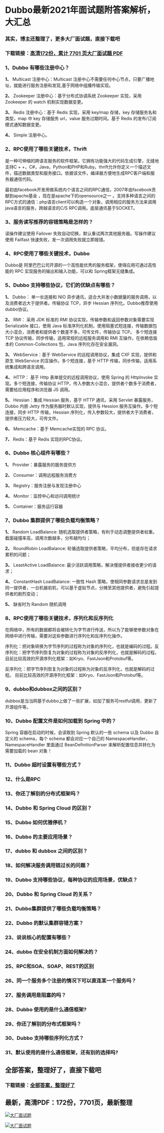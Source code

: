 # Dubbo最新2021年面试题附答案解析，大汇总

### 其实，博主还整理了，更多大厂面试题，直接下载吧

### 下载链接：[高清172份，累计 7701 页大厂面试题  PDF](https://github.com/souyunku/DevBooks/blob/master/docs/index.md)



### 1、Dubbo 有哪些注册中心？

**1、** Multicast 注册中心：Multicast 注册中心不需要任何中心节点，只要广播地址，就能进行服务注册和发现,基于网络中组播传输实现。

**2、** Zookeeper 注册中心：基于分布式协调系统 Zookeeper 实现，采用 Zookeeper 的 watch 机制实现数据变更。

**3、** Redis 注册中心：基于 Redis 实现，采用 key/map 存储，key 存储服务名和类型，map 中 key 存储服务 url，value 服务过期时间。基于 Redis 的发布/订阅模式通知数据变更。

**4、** Simple 注册中心。


### 2、RPC使用了哪些关键技术，Thrift

是一种可伸缩的跨语言服务的软件框架。它拥有功能强大的代码生成引擎，无缝地支持C + +，C#，Java，Python和PHP和Ruby。thrift允许你定义一个描述文件，描述数据类型和服务接口。依据该文件，编译器方便地生成RPC客户端和服务器通信代码。

最初由facebook开发用做系统内个语言之间的RPC通信，2007年由facebook贡献到apache基金 ，现在是apache下的opensource之一 。支持多种语言之间的RPC方式的通信：php语言client可以构造一个对象，调用相应的服务方法来调用java语言的服务，跨越语言的C/S RPC调用。底层通讯基于SOCKET。


### 3、服务读写推荐的容错策略是怎样的？

读操作建议使用 Failover 失败自动切换，默认重试两次其他服务器。写操作建议使用 Failfast 快速失败，发一次调用失败就立即报错。


### 4、RPC使用了哪些关键技术，Dubbo

Dubbo是 阿里巴巴公司开源的一个高性能优秀的服务框架，使得应用可通过高性能的 RPC 实现服务的输出和输入功能，可以和 Spring框架无缝集成。


### 5、Dubbo 支持哪些协议，它们的优缺点有哪些？

**1、** Dubbo： 单一长连接和 NIO 异步通讯，适合大并发小数据量的服务调用，以及消费者远大于提供者。传输协议 TCP，异步 Hessian 序列化。Dubbo推荐使用dubbo协议。

**2、** RMI： 采用 JDK 标准的 RMI 协议实现，传输参数和返回参数对象需要实现 Serializable 接口，使用 Java 标准序列化机制，使用阻塞式短连接，传输数据包大小混合，消费者和提供者个数差不多，可传文件，传输协议 TCP。 多个短连接 TCP 协议传输，同步传输，适用常规的远程服务调用和 RMI 互操作。在依赖低版本的 Common-Collections 包，Java 序列化存在安全漏洞。

**3、** WebService：基于 WebService 的远程调用协议，集成 CXF 实现，提供和原生 WebService 的互操作。多个短连接，基于 HTTP 传输，同步传输，适用系统集成和跨语言调用。

**4、** HTTP： 基于 Http 表单提交的远程调用协议，使用 Spring 的 HttpInvoke 实现。多个短连接，传输协议 HTTP，传入参数大小混合，提供者个数多于消费者，需要给应用程序和浏览器 JS 调用。

**5、** Hessian：集成 Hessian 服务，基于 HTTP 通讯，采用 Servlet 暴露服务，Dubbo 内嵌 Jetty 作为服务器时默认实现，提供与 Hession 服务互操作。多个短连接，同步 HTTP 传输，Hessian 序列化，传入参数较大，提供者大于消费者，提供者压力较大，可传文件。

**6、** Memcache：基于 Memcache实现的 RPC 协议。

**7、** Redis：基于 Redis 实现的RPC协议。


### 6、Dubbo 核心组件有哪些？

**1、** Provider：暴露服务的服务提供方

**2、** Consumer：调用远程服务消费方

**3、** Registry：服务注册与发现注册中心

**4、** Monitor：监控中心和访问调用统计

**5、** Container：服务运行容器


### 7、Dubbo 集群提供了哪些负载均衡策略？

**1、** Random LoadBalance: 随机选取提供者策略，有利于动态调整提供者权重。截面碰撞率高，调用次数越多，分布越均匀；

**2、** RoundRobin LoadBalance: 轮循选取提供者策略，平均分布，但是存在请求累积的问题；

**3、** LeastActive LoadBalance: 最少活跃调用策略，解决慢提供者接收更少的请求；

**4、** ConstantHash LoadBalance: 一致性 Hash 策略，使相同参数请求总是发到同一提供者，一台机器宕机，可以基于虚拟节点，分摊至其他提供者，避免引起提供者的剧烈变动；

**5、** 缺省时为 Random 随机调用


### 8、RPC使用了哪些关键技术，序列化和反序列化

在网络中，所有的数据都将会被转化为字节进行传送，所以为了能够使参数对象在网络中进行传输，需要对这些参数进行序列化和反序列化操作。

序列化：把对象转换为字节序列的过程称为对象的序列化，也就是编码的过程。反序列化：把字节序列恢复为对象的过程称为对象的反序列化，也就是解码的过程。 目前比较高效的开源序列化框架：如Kryo、FastJson和Protobuf等。

反序列化：把字节序列恢复为对象的过程称为对象的反序列化，也就是解码的过程。 目前比较高效的开源序列化框架：如Kryo、FastJson和Protobuf等。


### 9、dubbo和dubbox之间的区别？

dubbox是当当网基于dubbo上做了一些扩展，如加了服务可restful调用，更新了开源组件等。


### 10、Dubbo 配置文件是如何加载到 Spring 中的？

Spring 容器在启动的时候，会读取到 Spring 默认的一些 schema 以及 Dubbo 自定义的 schema，每个 schema 都会对应一个自己的 NamespaceHandler，NamespaceHandler 里面通过 BeanDefinitionParser 来解析配置信息并转化为需要加载的 bean 对象！


### 11、Dubbo 超时设置有哪些方式？
### 12、什么是RPC
### 13、你还了解别的分布式框架吗？
### 14、Dubbo 和 Spring Cloud 的区别？
### 15、Dubbo 如何优雅停机？
### 16、Dubbo 的主要应用场景？
### 17、dubbo 和 dubbox 之间的区别？
### 18、如何解决服务调用链过长的问题？
### 19、Dubbo 支持哪些协议，每种协议的应用场景，优缺点？
### 20、Dubbo 和 Spring Cloud 的关系？
### 21、Dubbo集群提供了哪些负载均衡策略？
### 22、Dubbo 的默认集群容错方案？
### 23、说说核心的配置有哪些？
### 24、dubbo 在安全机制方面如何解决的？
### 25、RPC和SOA、SOAP、REST的区别
### 26、同一个服务多个注册的情况下可以直连某一个服务吗？
### 27、服务调用是阻塞的吗？
### 28、Dubbo 使用的是什么通信框架?
### 29、你还了解别的分布式框架吗？
### 30、Dubbo 支持哪些序列化方式？
### 31、默认使用的是什么通信框架，还有别的选择吗?




## 全部答案，整理好了，直接下载吧

### 下载链接：[全部答案，整理好了](https://www.souyunku.com/wp-content/uploads/weixin/githup-weixin-2.png)




## 最新，高清PDF：172份，7701页，最新整理

[![大厂面试题](https://www.souyunku.com/wp-content/uploads/weixin/mst.png "架构师专栏")](https://www.souyunku.com/wp-content/uploads/weixin/githup-weixin.png "架构师专栏")

[![大厂面试题](https://www.souyunku.com/wp-content/uploads/weixin/githup-weixin.png "架构师专栏")](https://www.souyunku.com/wp-content/uploads/weixin/githup-weixin.png "架构师专栏")
